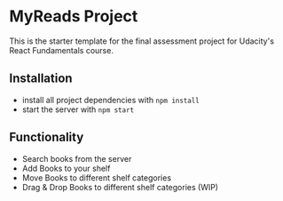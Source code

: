 # MyReads Project

This is the starter template for the final assessment project for Udacity's React Fundamentals course.

## Installation

* install all project dependencies with `npm install`
* start the server with `npm start`

## Functionality

* Search books from the server
* Add Books to your shelf
* Move Books to different shelf categories
* Drag & Drop Books to different shelf categories (WIP)